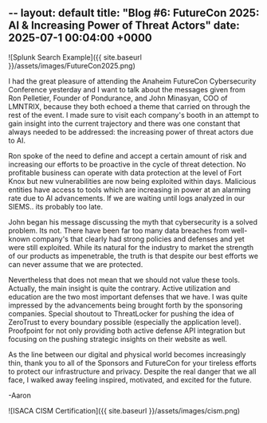 --
layout: default
title: "Blog #6: FutureCon 2025: AI & Increasing Power of Threat Actors"
date: 2025-07-1 00:04:00 +0000
---

!\[Splunk Search Example]({{ site.baseurl }}/assets/images/FutureCon2025.png)


I had the great pleasure of attending the Anaheim FutureCon Cybersecurity Conference yesterday and I want to talk about the messages given from Ron Pelletier, Founder of Pondurance, and John Minasyan, COO of LMNTRIX, because they both echoed a theme that carried on through the rest of the event. I made sure to visit each company's booth in an attempt to gain insight into the current trajectory and there was one constant that always needed to be addressed: the increasing power of threat actors due to AI.

Ron spoke of the need to define and accept a certain amount of risk and increasing our efforts to be proactive in the cycle of threat detection. No profitable business can operate with data protection at the level of Fort Knox but new vulnerabilities are now being exploited within days. Malicious entities have access to tools which are increasing in power at an alarming rate due to AI advancements. If we are waiting until logs analyzed in our SIEMS.. its probably too late. 

John began his message discussing the myth that cybersecurity is a solved problem. Its not. There have been far too many data breaches from well-known company's that clearly had strong policies and defenses and yet were still exploited. While its natural for the industry to market the strength of our products as impenetrable, the truth is that despite our best efforts we can never assume that we are protected.

Nevertheless that does not mean that we should not value these tools. Actually, the main insight is quite the contrary. Active utilization and education are the two most important defenses that we have. I was quite impressed by the advancements being brought forth by the sponsoring companies. Special shoutout to ThreatLocker for pushing the idea of ZeroTrust to every boundary possible (especially the application level). Proofpoint for not only providing both active defense API integration but focusing on the pushing strategic insights on their website as well. 

As the line between our digital and physical world becomes increasingly thin, thank you to all of the Sponsors and FutureCon for your tireless efforts to protect our infrastructure and privacy. Despite the real danger that we all face, I walked away feeling inspired, motivated, and excited for the future. 

-Aaron 

!\[ISACA CISM Certification]({{ site.baseurl }}/assets/images/cism.png)

